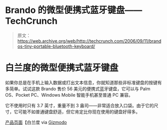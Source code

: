 # Brando 的微型便携式蓝牙键盘——TechCrunch

> 原文：<https://web.archive.org/web/http://techcrunch.com/2006/09/11/brandos-tiny-portable-bluetooth-keyboard/>

# 白兰度的微型便携式蓝牙键盘

如果你总是在手机上输入数据或打出文本信息，你就知道那些非标准键盘的按键有多简单。试试这款 Brando 售价 56 美元的便携式蓝牙键盘，它可以与 Palm OS、Pocket PC、Windows Mobile 智能手机甚至普通 PC 兼容。

它不使用时只有 3.7 英寸，重量不到 3 盎司——非常适合放入口袋。由于它的尺寸，它可能不如普通键盘舒适，但它肯定比你现在使用的键盘好得多。

[产品页面](https://web.archive.org/web/20210228075808/http://shop.brando.com.hk/minibluetoothkeyboard.php)【白兰度 via [Gizmodo](https://web.archive.org/web/20210228075808/http://www.gizmodo.com/gadgets/peripherals/brando-mini-bluetooth-keyboard-slightly-larger-than-tiny-199700.php)